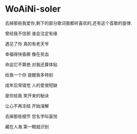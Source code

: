# WoAiNi-soler

去掉那些我爱你,剩下的部分歌词我都听喜欢的,还有这个首歌的旋律.

曾经我不信邪 谁会注定有缘

遇见了你 真的有老天爷

幸福得快昏厥 像在贫血

命运它不算绝 对我还算体贴

给我一个你 提醒我多特别

成年后常错觉 人的爱很短缺

是你给我 笑开来的秘诀

让心不再冻结 开始溶解

去掉那些细节 您名字叫喜悦

藏在人海 第一眼就识别

